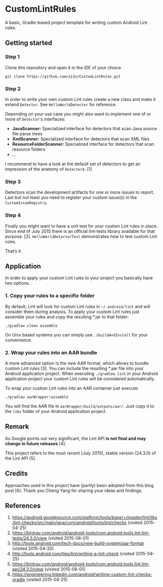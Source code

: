 # CustomLintRules
A basic, Gradle-based project template for writing custom Android Lint rules.

## Getting started
### Step 1
Clone this repository and open it in the IDE of your choice.

```shell
git clone https://github.com/a11n/CustomLintRules.git
```

### Step 2
In order to write your own custom Lint rules create a new class and make it extend `Detector`. See `HelloWorldDetector` for reference.

Depending on your use case you might also want to implement one of or more of `Detector`'s interfaces:

* **JavaScanner:**
  Specialized interface for detectors that scan Java source file parse trees
* **XmlScanner:**
  Specialized interface for detectors that scan XML files 
* **ResourceFolderScanner:**
  Specialized interface for detectors that scan resource folders
* ...

I recommend to have a look at the default set of detectors to get an impression of the anatomy of `Detector`s. [1]

### Step 3
Detectors scan the development artifacts for one or more issues to report. Last but not least you need to register your custom issue(s) in the `CustomIssueRegistry`.

### Step 4
Finally you might want to have a unit test for your custom Lint rules in place. Since end of July 2015 there is an official lint-tests library available for that purpose. [2]. `HelloWorldDetectorTest` demonstrates how to test custom Lint rules.

That’s it.

## Application
In order to apply your custom Lint rules to your project you basically have two options.

### 1. Copy your rules to a specific folder

By default, Lint will look for custom Lint rules in `~/.android/lint` and will consider them during analysis. To apply your custom Lint rules just assemble your rules and copy the resulting *.jar to that folder:

```shell
./gradlew clean assemble
```

On Unix based systems you can simply use `./buildAndInstall` for your convenience.

### 2. Wrap your rules into an AAR bundle

A more advanced option is the new AAR format, which allows to bundle custom Lint rules [3]. You can include the resulting *.aar file into your Android application project. When executing `./gradlew lint` in your Android application project your custom Lint rules will be considered automatically.

To wrap your custom Lint rules into an AAR container just execute:
```shell
./gradlew aarWrapper:assemble
```

You will find the AAR file in `aarWrapper/build/outputs/aar/`. Just copy it to the `libs` folder of your Android application project.

## Remark
As Google points out very significant, the Lint API **is not final and may change in future releases** [4].

This project refers to the most recent (July 2015), stable version (24.3.0) of the Lint API [5].

## Credits
Approaches used in this project have (partly) been adopted from this blog post [6].
Thank you Cheng Yang for sharing your ideas and findings.

## References
1. https://android.googlesource.com/platform/tools/base/+/master/lint/libs/lint-checks/src/main/java/com/android/tools/lint/checks (visited 2015-04-25)
2. https://bintray.com/android/android-tools/com.android.tools.lint.lint-tests/24.3.0/view (visited 2015-08-01)
3. http://tools.android.com/tech-docs/new-build-system/aar-format (visited 2015-04-25)
4. http://tools.android.com/tips/lint/writing-a-lint-check (visited 2015-04-25)
5. https://bintray.com/android/android-tools/com.android.tools.lint.lint-api/24.3.0/view (visited 2015-08-01)
6. https://engineering.linkedin.com/android/writing-custom-lint-checks-gradle (visited 2015-04-25)
